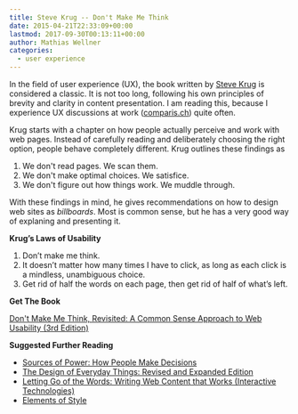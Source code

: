 ```yaml
---
title: Steve Krug -- Don't Make Me Think
date: 2015-04-21T22:33:09+00:00
lastmod: 2017-09-30T00:13:11+00:00
author: Mathias Wellner
categories:
  - user experience
---
```

In the field of user experience (UX), the book written by <a href="https://en.wikipedia.org/wiki/Steve_Krug" title="Steve Krug" target="_blank">Steve Krug</a> is considered a classic. It is not too long, following his own principles of brevity and clarity in content presentation. I am reading this, because I experience UX discussions at work (<a href="http://comparis.ch" title="comparis.ch" target="_blank">comparis.ch</a>) quite often. 

Krug starts with a chapter on how people actually perceive and work with web pages. Instead of carefully reading and deliberately choosing the right option, people behave completely different. Krug outlines these findings as

  1. We don't read pages. We scan them.
  2. We don't make optimal choices. We satisfice.
  3. We don't figure out how things work. We muddle through.

With these findings in mind, he gives recommendations on how to design web sites as _billboards_. Most is common sense, but he has a very good way of explaning and presenting it. 

**Krug&#8217;s Laws of Usability**

  1. Don&#8217;t make me think.
  2. It doesn&#8217;t matter how many times I have to click, as long as each click is a mindless, unambiguous choice.
  3. Get rid of half the words on each page, then get rid of half of what&#8217;s left.

**Get The Book**

[Don't Make Me Think, Revisited: A Common Sense Approach to Web Usability (3rd Edition)](http://www.amazon.de/gp/product/B00HJUBRPG/ref=as_li_tl?ie=UTF8&camp=1638&creative=19454&creativeASIN=B00HJUBRPG&linkCode=as2&tag=mathiaswellne-21&linkId=E5JMWR7SYRUC4MAB)<img src="http://ir-de.amazon-adsystem.com/e/ir?t=mathiaswellne-21&#038;l=as2&#038;o=3&#038;a=B00HJUBRPG" width="1" height="1" border="0" alt="" style="border:none !important; margin:0px !important;" />

**Suggested Further Reading**

  * [Sources of Power: How People Make Decisions](http://www.amazon.de/gp/product/B002V1I69S/ref=as_li_tl?ie=UTF8&camp=1638&creative=19454&creativeASIN=B002V1I69S&linkCode=as2&tag=mathiaswellne-21&linkId=BWY3NZLX2SYCDTHD)<img src="http://ir-de.amazon-adsystem.com/e/ir?t=mathiaswellne-21&#038;l=as2&#038;o=3&#038;a=B002V1I69S" width="1" height="1" border="0" alt="" style="border:none !important; margin:0px !important;" />
  * [The Design of Everyday Things: Revised and Expanded Edition](http://www.amazon.de/gp/product/B00E257T6C/ref=as_li_tl?ie=UTF8&camp=1638&creative=19454&creativeASIN=B00E257T6C&linkCode=as2&tag=mathiaswellne-21&linkId=WDZJSF3J2EKRLOCG)<img src="http://ir-de.amazon-adsystem.com/e/ir?t=mathiaswellne-21&#038;l=as2&#038;o=3&#038;a=B00E257T6C" width="1" height="1" border="0" alt="" style="border:none !important; margin:0px !important;" />
  * [Letting Go of the Words: Writing Web Content that Works (Interactive Technologies)](http://www.amazon.de/gp/product/B005NZ5K0W/ref=as_li_tl?ie=UTF8&camp=1638&creative=19454&creativeASIN=B005NZ5K0W&linkCode=as2&tag=mathiaswellne-21&linkId=3ON3RUWMNDVQGCB7)<img src="http://ir-de.amazon-adsystem.com/e/ir?t=mathiaswellne-21&#038;l=as2&#038;o=3&#038;a=B005NZ5K0W" width="1" height="1" border="0" alt="" style="border:none !important; margin:0px !important;" />
  * [Elements of Style](http://www.amazon.de/gp/product/B00AMXXNBI/ref=as_li_tl?ie=UTF8&camp=1638&creative=19454&creativeASIN=B00AMXXNBI&linkCode=as2&tag=mathiaswellne-21&linkId=SS7KFFB7BAZS4AT3)<img src="http://ir-de.amazon-adsystem.com/e/ir?t=mathiaswellne-21&#038;l=as2&#038;o=3&#038;a=B00AMXXNBI" width="1" height="1" border="0" alt="" style="border:none !important; margin:0px !important;" />